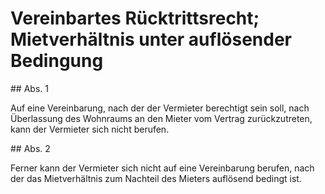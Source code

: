 # Vereinbartes Rücktrittsrecht; Mietverhältnis unter auflösender Bedingung



\#\# Abs. 1

 Auf eine Vereinbarung, nach der der Vermieter berechtigt sein soll, nach Überlassung des Wohnraums an den Mieter vom Vertrag zurückzutreten, kann der Vermieter sich nicht berufen.

\#\# Abs. 2

 Ferner kann der Vermieter sich nicht auf eine Vereinbarung berufen, nach der das Mietverhältnis zum Nachteil des Mieters auflösend bedingt ist. 

